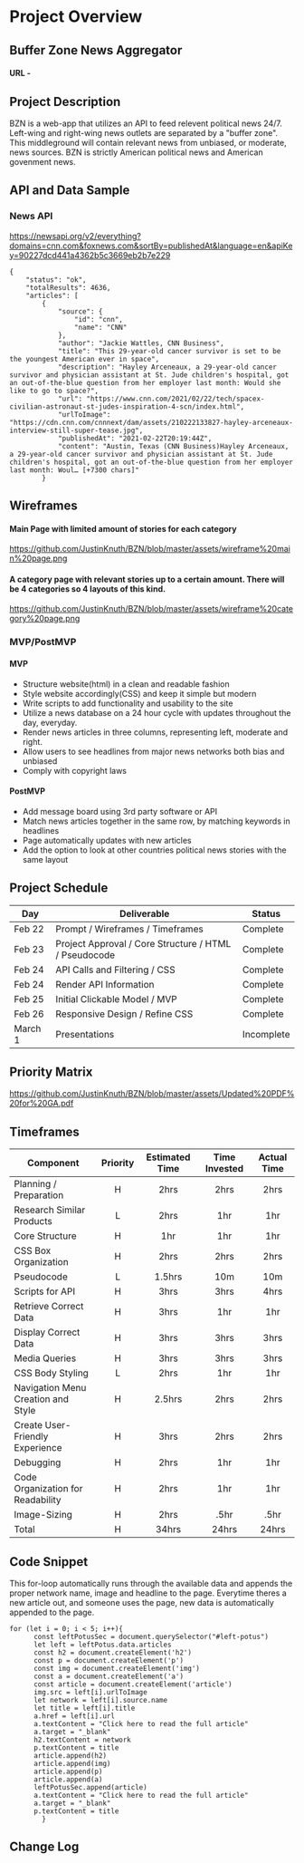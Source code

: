 # Project Overview

## Buffer Zone News Aggregator

#### URL - 

## Project Description

BZN is a web-app that utilizes an API to feed relevent political news 24/7. Left-wing and right-wing news outlets are separated by a "buffer zone". This middleground will contain relevant news from unbiased, or moderate, news sources. BZN is strictly American political news and American govenment news.


## API and Data Sample


### News API
https://newsapi.org/v2/everything?domains=cnn.com&foxnews.com&sortBy=publishedAt&language=en&apiKey=90227dcd441a4362b5c3669eb2b7e229 


```
{
    "status": "ok",
    "totalResults": 4636,
    "articles": [
        {
            "source": {
                "id": "cnn",
                "name": "CNN"
            },
            "author": "Jackie Wattles, CNN Business",
            "title": "This 29-year-old cancer survivor is set to be the youngest American ever in space",
            "description": "Hayley Arceneaux, a 29-year-old cancer survivor and physician assistant at St. Jude children's hospital, got an out-of-the-blue question from her employer last month: Would she like to go to space?",
            "url": "https://www.cnn.com/2021/02/22/tech/spacex-civilian-astronaut-st-judes-inspiration-4-scn/index.html",
            "urlToImage": "https://cdn.cnn.com/cnnnext/dam/assets/210222133827-hayley-arceneaux-interview-still-super-tease.jpg",
            "publishedAt": "2021-02-22T20:19:44Z",
            "content": "Austin, Texas (CNN Business)Hayley Arceneaux, a 29-year-old cancer survivor and physician assistant at St. Jude children's hospital, got an out-of-the-blue question from her employer last month: Woul… [+7300 chars]"
        }
```        
        
        


## Wireframes


#### Main Page with limited amount of stories for each category
https://github.com/JustinKnuth/BZN/blob/master/assets/wireframe%20main%20page.png

#### A category page with relevant stories up to a certain amount. There will be 4 categories so 4 layouts of this kind.
https://github.com/JustinKnuth/BZN/blob/master/assets/wireframe%20category%20page.png



### MVP/PostMVP


#### MVP 
- Structure website(html) in a clean and readable fashion
- Style website accordingly(CSS) and keep it simple but modern
- Write scripts to add functionality and usability to the site
- Utilize a news database on a 24 hour cycle with updates throughout the day, everyday.
- Render news articles in three columns, representing left, moderate and right.
- Allow users to see headlines from major news networks both bias and unbiased
- Comply with copyright laws

#### PostMVP  


- Add message board using 3rd party software or API
- Match news articles together in the same row, by matching keywords in headlines
- Page automatically updates with new articles
- Add the option to look at other countries political news stories with the same layout

## Project Schedule


|  Day | Deliverable | Status
|---|---| ---|
|Feb 22| Prompt / Wireframes / Timeframes | Complete
|Feb 23| Project Approval / Core Structure / HTML / Pseudocode | Complete
|Feb 24| API Calls and Filtering / CSS | Complete
|Feb 24| Render API Information | Complete
|Feb 25| Initial Clickable Model / MVP  | Complete
|Feb 26| Responsive Design / Refine CSS | Complete
|March 1| Presentations | Incomplete

## Priority Matrix

https://github.com/JustinKnuth/BZN/blob/master/assets/Updated%20PDF%20for%20GA.pdf


## Timeframes


| Component | Priority | Estimated Time | Time Invested | Actual Time |
| --- | :---: |  :---: | :---: | :---: |
| Planning / Preparation  | H | 2hrs| 2hrs | 2hrs |
| Research Similar Products | L | 2hrs | 1hr | 1hr |
| Core Structure  | H | 1hr | 1hr | 1hr |
| CSS Box Organization  | H | 2hrs | 2hrs | 2hrs
| Pseudocode  | L | 1.5hrs | 10m | 10m |
| Scripts for API  | H | 3hrs | 3hrs | 4hrs |
| Retrieve Correct Data  | H | 3hrs | 1hr | 1hr |
| Display Correct Data | H | 3hrs | 3hrs | 3hrs |
| Media Queries | H | 3hrs | 3hrs | 3hrs |
| CSS Body Styling | L | 2hrs | 1hr | 1hr |
| Navigation Menu Creation and Style | H | 2.5hrs | 2hrs | 2hrs |
| Create User-Friendly Experience | H | 3hrs | 2hrs | 2hrs |
| Debugging | H | 2hrs | 1hr | 1hr |
| Code Organization for Readability | H | 2hrs | 1hr | 1hr
| Image-Sizing | H | 2hrs | .5hr | .5hr |
| Total | H | 34hrs | 24hrs | 24hrs |

## Code Snippet

This for-loop automatically runs through the available data and appends the proper 
network name, image and headline to the page. Everytime theres a new article out, and someone
uses the page, new data is automatically appended to the page.

```
for (let i = 0; i < 5; i++){
      const leftPotusSec = document.querySelector("#left-potus")
      let left = leftPotus.data.articles
      const h2 = document.createElement('h2')
      const p = document.createElement('p')
      const img = document.createElement('img')
      const a = document.createElement('a')
      const article = document.createElement('article')
      img.src = left[i].urlToImage
      let network = left[i].source.name
      let title = left[i].title
      a.href = left[i].url
      a.textContent = "Click here to read the full article"
      a.target = "_blank"
      h2.textContent = network
      p.textContent = title
      article.append(h2)
      article.append(img)
      article.append(p)
      article.append(a)
      leftPotusSec.append(article)
      a.textContent = "Click here to read the full article"
      a.target = "_blank"
      p.textContent = title
        }
```


## Change Log
